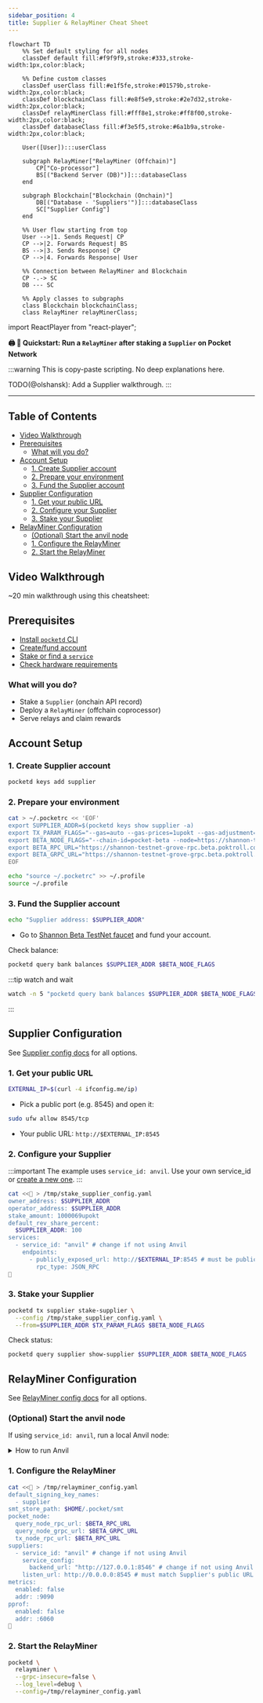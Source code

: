 ```yaml
---
sidebar_position: 4
title: Supplier & RelayMiner Cheat Sheet
---
```


```mermaid
flowchart TD
    %% Set default styling for all nodes
    classDef default fill:#f9f9f9,stroke:#333,stroke-width:1px,color:black;

    %% Define custom classes
    classDef userClass fill:#e1f5fe,stroke:#01579b,stroke-width:2px,color:black;
    classDef blockchainClass fill:#e8f5e9,stroke:#2e7d32,stroke-width:2px,color:black;
    classDef relayMinerClass fill:#fff8e1,stroke:#ff8f00,stroke-width:2px,color:black;
    classDef databaseClass fill:#f3e5f5,stroke:#6a1b9a,stroke-width:2px,color:black;

    User([User]):::userClass

    subgraph RelayMiner["RelayMiner (Offchain)"]
        CP["Co-processor"]
        BS[("Backend Server (DB)")]:::databaseClass
    end

    subgraph Blockchain["Blockchain (Onchain)"]
        DB[("Database - 'Suppliers'")]:::databaseClass
        SC["Supplier Config"]
    end

    %% User flow starting from top
    User -->|1. Sends Request| CP
    CP -->|2. Forwards Request| BS
    BS -->|3. Sends Response| CP
    CP -->|4. Forwards Response| User

    %% Connection between RelayMiner and Blockchain
    CP -.-> SC
    DB --- SC

    %% Apply classes to subgraphs
    class Blockchain blockchainClass;
    class RelayMiner relayMinerClass;
```

import ReactPlayer from "react-player";

**🖨 🍝 Quickstart: Run a `RelayMiner` after staking a `Supplier` on Pocket Network**

:::warning
This is copy-paste scripting. No deep explanations here.

TODO(@olshansk): Add a Supplier walkthrough.
:::

---

## Table of Contents <!-- omit in toc -->

- [Video Walkthrough](#video-walkthrough)
- [Prerequisites](#prerequisites)
  - [What will you do?](#what-will-you-do)
- [Account Setup](#account-setup)
  - [1. Create Supplier account](#1-create-supplier-account)
  - [2. Prepare your environment](#2-prepare-your-environment)
  - [3. Fund the Supplier account](#3-fund-the-supplier-account)
- [Supplier Configuration](#supplier-configuration)
  - [1. Get your public URL](#1-get-your-public-url)
  - [2. Configure your Supplier](#2-configure-your-supplier)
  - [3. Stake your Supplier](#3-stake-your-supplier)
- [RelayMiner Configuration](#relayminer-configuration)
  - [(Optional) Start the anvil node](#optional-start-the-anvil-node)
  - [1. Configure the RelayMiner](#1-configure-the-relayminer)
  - [2. Start the RelayMiner](#2-start-the-relayminer)

## Video Walkthrough

~20 min walkthrough using this cheatsheet:

<ReactPlayer
  playing={false}
  controls
  url="https://github.com/user-attachments/assets/bafd0b3e-4968-4e92-ba8a-41b618633455"
/>

## Prerequisites

- [Install `pocketd` CLI](../../2_explore/2_account_management/1_pocketd_cli.md)
- [Create/fund account](../../2_explore/2_account_management/2_create_new_account_cli.md)
- [Stake or find a `service`](1_service_cheatsheet.md)
- [Check hardware requirements](../4_faq/6_hardware_requirements.md)

### What will you do?

- Stake a `Supplier` (onchain API record)
- Deploy a `RelayMiner` (offchain coprocessor)
- Serve relays and claim rewards

## Account Setup

### 1. Create Supplier account

```bash
pocketd keys add supplier
```

### 2. Prepare your environment

```bash
cat > ~/.pocketrc << 'EOF'
export SUPPLIER_ADDR=$(pocketd keys show supplier -a)
export TX_PARAM_FLAGS="--gas=auto --gas-prices=1upokt --gas-adjustment=1.5 --yes"
export BETA_NODE_FLAGS="--chain-id=pocket-beta --node=https://shannon-testnet-grove-rpc.beta.poktroll.com"
export BETA_RPC_URL="https://shannon-testnet-grove-rpc.beta.poktroll.com"
export BETA_GRPC_URL="https://shannon-testnet-grove-grpc.beta.poktroll.com:443"
EOF
```

```bash
echo "source ~/.pocketrc" >> ~/.profile
source ~/.profile
```

### 3. Fund the Supplier account

```bash
echo "Supplier address: $SUPPLIER_ADDR"
```

- Go to [Shannon Beta TestNet faucet](https://faucet.beta.testnet.pokt.network/) and fund your account.

Check balance:

```bash
pocketd query bank balances $SUPPLIER_ADDR $BETA_NODE_FLAGS
```

:::tip watch and wait

```bash
watch -n 5 "pocketd query bank balances $SUPPLIER_ADDR $BETA_NODE_FLAGS"
```

:::

## Supplier Configuration

See [Supplier config docs](../3_configs/3_supplier_staking_config.md) for all options.

### 1. Get your public URL

```bash
EXTERNAL_IP=$(curl -4 ifconfig.me/ip)
```

- Pick a public port (e.g. 8545) and open it:

```bash
sudo ufw allow 8545/tcp
```

- Your public URL: `http://$EXTERNAL_IP:8545`

### 2. Configure your Supplier

:::important
The example uses `service_id: anvil`.
Use your own service_id or [create a new one](1_service_cheatsheet.md).
:::

```bash
cat <<🚀 > /tmp/stake_supplier_config.yaml
owner_address: $SUPPLIER_ADDR
operator_address: $SUPPLIER_ADDR
stake_amount: 1000069upokt
default_rev_share_percent:
  $SUPPLIER_ADDR: 100
services:
  - service_id: "anvil" # change if not using Anvil
    endpoints:
      - publicly_exposed_url: http://$EXTERNAL_IP:8545 # must be public
        rpc_type: JSON_RPC
🚀
```

### 3. Stake your Supplier

```bash
pocketd tx supplier stake-supplier \
  --config /tmp/stake_supplier_config.yaml \
  --from=$SUPPLIER_ADDR $TX_PARAM_FLAGS $BETA_NODE_FLAGS
```

Check status:

```bash
pocketd query supplier show-supplier $SUPPLIER_ADDR $BETA_NODE_FLAGS
```

## RelayMiner Configuration

See [RelayMiner config docs](../3_configs/4_relayminer_config.md) for all options.

### (Optional) Start the anvil node

If using `service_id: anvil`, run a local Anvil node:

<details>
<summary>How to run Anvil</summary>

```bash
curl -L https://foundry.paradigm.xyz | bash
source ~/.foundry/bin
foundryup
anvil --port 8546
```

Test:

```bash
curl -X POST http://127.0.0.1:8546 \
  -H "Content-Type: application/json" \
  -d '{"jsonrpc": "2.0", "id": 1, "method": "eth_blockNumber", "params": []}'
```

</details>

### 1. Configure the RelayMiner

```bash
cat <<🚀 > /tmp/relayminer_config.yaml
default_signing_key_names:
  - supplier
smt_store_path: $HOME/.pocket/smt
pocket_node:
  query_node_rpc_url: $BETA_RPC_URL
  query_node_grpc_url: $BETA_GRPC_URL
  tx_node_rpc_url: $BETA_RPC_URL
suppliers:
  - service_id: "anvil" # change if not using Anvil
    service_config:
      backend_url: "http://127.0.0.1:8546" # change if not using Anvil
    listen_url: http://0.0.0.0:8545 # must match Supplier's public URL
metrics:
  enabled: false
  addr: :9090
pprof:
  enabled: false
  addr: :6060
🚀
```

### 2. Start the RelayMiner

```bash
pocketd \
  relayminer \
  --grpc-insecure=false \
  --log_level=debug \
  --config=/tmp/relayminer_config.yaml
```
